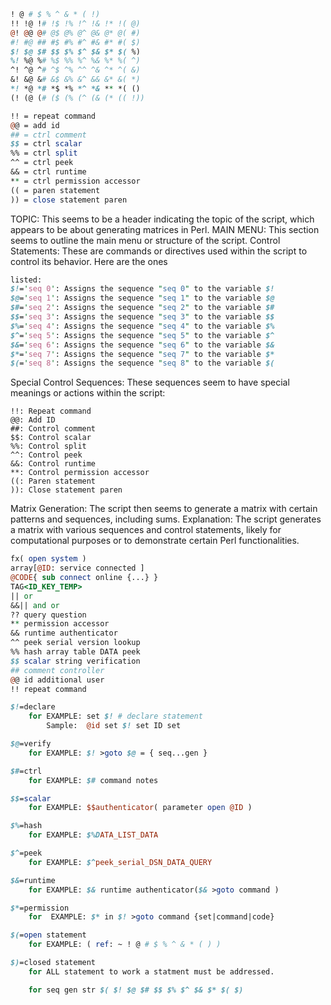```perl
! @ # $ % ^ & * ( !)
!! !@ !# !$ !% !^ !& !* !( @)
@! @@ @# @$ @% @^ @& @* @( #)
#! #@ ## #$ #% #^ #& #* #( $)
$! $@ $# $$ $% $^ $& $* $( %)
%! %@ %# %$ %% %^ %& %* %( ^)
^! ^@ ^# ^$ ^% ^^ ^& ^* ^( &)
&! &@ &# &$ &% &^ && &* &( *)
*! *@ *# *$ *% *^ *& ** *( ()
(! (@ (# ($ (% (^ (& (* (( !))

!! = repeat command
@@ = add id
## = ctrl comment
$$ = ctrl scalar 
%% = ctrl split
^^ = ctrl peek
&& = ctrl runtime
** = ctrl permission accessor 
(( = paren statement
)) = close statement paren

```
TOPIC: This seems to be a header indicating the topic of the script, which appears to be about generating matrices in Perl.
MAIN MENU: This section seems to outline the main menu or structure of the script.
Control Statements: These are commands or directives used within the script to control its behavior. Here are the ones 

```perl
listed:
$!='seq 0': Assigns the sequence "seq 0" to the variable $!
$@='seq 1': Assigns the sequence "seq 1" to the variable $@
$#='seq 2': Assigns the sequence "seq 2" to the variable $#
$$='seq 3': Assigns the sequence "seq 3" to the variable $$
$%='seq 4': Assigns the sequence "seq 4" to the variable $%
$^='seq 5': Assigns the sequence "seq 5" to the variable $^
$&='seq 6': Assigns the sequence "seq 6" to the variable $&
$*='seq 7': Assigns the sequence "seq 7" to the variable $*
$(='seq 8': Assigns the sequence "seq 8" to the variable $(
```
Special Control Sequences: These sequences seem to have special meanings or actions within the script:
```
!!: Repeat command
@@: Add ID
##: Control comment
$$: Control scalar
%%: Control split
^^: Control peek
&&: Control runtime
**: Control permission accessor
((: Paren statement
)): Close statement paren
```

Matrix Generation: The script then seems to generate a matrix with certain patterns and sequences, including sums.
Explanation: The script generates a matrix with various sequences and control statements, likely for computational purposes or to demonstrate certain Perl functionalities.

```perl
fx( open system )
array[@ID: service connected ]
@CODE{ sub connect online {...} }
TAG<ID_KEY_TEMP>
|| or
&&|| and or
?? query question
** permission accessor
&& runtime authenticator
^^ peek serial version lookup
%% hash array table DATA peek
$$ scalar string verification
## comment controller
@@ id additional user
!! repeat command
```
```perl
$!=declare
    for EXAMPLE: set $! # declare statement 
        Sample:  @id set $! set ID set

$@=verify
    for EXAMPLE: $! >goto $@ = { seq...gen }

$#=ctrl
    for EXAMPLE: $# command notes

$$=scalar
    for EXAMPLE: $$authenticator( parameter open @ID )

$%=hash
    for EXAMPLE: $%DATA_LIST_DATA

$^=peek
    for EXAMPLE: $^peek_serial_DSN_DATA_QUERY

$&=runtime
    for EXAMPLE: $& runtime authenticator($& >goto command )

$*=permission
    for  EXAMPLE: $* in $! >goto command {set|command|code}

$(=open statement 
    for EXAMPLE: ( ref: ~ ! @ # $ % ^ & * ( ) )

$)=closed statement
    for ALL statement to work a statment must be addressed.

    for seq gen str $( $! $@ $# $$ $% $^ $& $* $( $)
```
